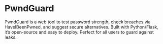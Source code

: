 # PwndGuard
PwndGuard is a web tool to test password strength, check breaches via HaveIBeenPwned, and suggest secure alternatives. Built with Python/Flask, it’s open-source and easy to deploy. Perfect for all users to guard against leaks.
